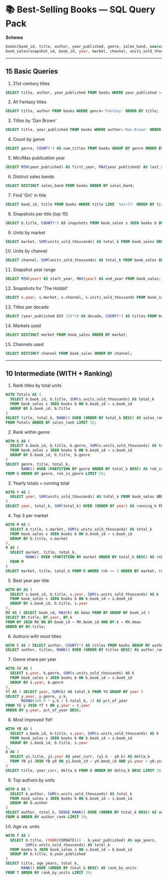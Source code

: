 # 📚 Best-Selling Books — SQL Query Pack

**Schema**

```sql
books(book_id, title, author, year_published, genre, sales_band, source)
book_sales(snapshot_id, book_id, year, market, channel, units_sold_thousands)
```

---

## 15 Basic Queries

1) 21st-century titles
```sql
SELECT title, author, year_published FROM books WHERE year_published >= 2000 ORDER BY year_published, title;
```

2) All Fantasy titles
```sql
SELECT title, author FROM books WHERE genre='Fantasy' ORDER BY title;
```

3) Titles by 'Dan Brown'
```sql
SELECT title, year_published FROM books WHERE author='Dan Brown' ORDER BY year_published;
```

4) Count by genre
```sql
SELECT genre, COUNT(*) AS num_titles FROM books GROUP BY genre ORDER BY num_titles DESC;
```

5) Min/Max publication year
```sql
SELECT MIN(year_published) AS first_year, MAX(year_published) AS last_year FROM books;
```

6) Distinct sales bands
```sql
SELECT DISTINCT sales_band FROM books ORDER BY sales_band;
```

7) Find 'Girl' in title
```sql
SELECT book_id, title FROM books WHERE title LIKE '%Girl%' ORDER BY title;
```

8) Snapshots per title (top 10)
```sql
SELECT b.title, COUNT(*) AS snapshots FROM book_sales s JOIN books b ON b.book_id=s.book_id GROUP BY b.title ORDER BY snapshots DESC LIMIT 10;
```

9) Units by market
```sql
SELECT market, SUM(units_sold_thousands) AS total_k FROM book_sales GROUP BY market ORDER BY total_k DESC;
```

10) Units by channel
```sql
SELECT channel, SUM(units_sold_thousands) AS total_k FROM book_sales GROUP BY channel ORDER BY total_k DESC;
```

11) Snapshot year range
```sql
SELECT MIN(year) AS start_year, MAX(year) AS end_year FROM book_sales;
```

12) Snapshots for 'The Hobbit'
```sql
SELECT s.year, s.market, s.channel, s.units_sold_thousands FROM book_sales s JOIN books b ON b.book_id=s.book_id WHERE b.title='The Hobbit' ORDER BY s.year, s.market;
```

13) Titles per decade
```sql
SELECT (year_published DIV 10)*10 AS decade, COUNT(*) AS titles FROM books GROUP BY decade ORDER BY decade;
```

14) Markets used
```sql
SELECT DISTINCT market FROM book_sales ORDER BY market;
```

15) Channels used
```sql
SELECT DISTINCT channel FROM book_sales ORDER BY channel;
```

---

## 10 Intermediate (WITH + Ranking)

1) Rank titles by total units
```sql
WITH Totals AS (
  SELECT b.book_id, b.title, SUM(s.units_sold_thousands) AS total_k
  FROM book_sales s JOIN books b ON b.book_id = s.book_id
  GROUP BY b.book_id, b.title
)
SELECT title, total_k, RANK() OVER (ORDER BY total_k DESC) AS sales_rank
FROM Totals ORDER BY sales_rank LIMIT 30;
```

2) Rank within genre
```sql
WITH G AS (
  SELECT b.book_id, b.title, b.genre, SUM(s.units_sold_thousands) AS total_k
  FROM book_sales s JOIN books b ON b.book_id = s.book_id
  GROUP BY b.book_id, b.title, b.genre
)
SELECT genre, title, total_k,
       RANK() OVER (PARTITION BY genre ORDER BY total_k DESC) AS rnk_in_genre
FROM G ORDER BY genre, rnk_in_genre LIMIT 50;
```

3) Yearly totals + running total
```sql
WITH Y AS (
  SELECT year, SUM(units_sold_thousands) AS total_k FROM book_sales GROUP BY year
)
SELECT year, total_k, SUM(total_k) OVER (ORDER BY year) AS running_k FROM Y ORDER BY year;
```

4) Top 3 per market
```sql
WITH M AS (
  SELECT b.title, s.market, SUM(s.units_sold_thousands) AS total_k
  FROM book_sales s JOIN books b ON b.book_id = s.book_id
  GROUP BY b.title, s.market
),
R AS (
  SELECT market, title, total_k,
         RANK() OVER (PARTITION BY market ORDER BY total_k DESC) AS rnk
  FROM M
)
SELECT market, title, total_k FROM R WHERE rnk <= 3 ORDER BY market, rnk;
```

5) Best year per title
```sql
WITH BY AS (
  SELECT s.book_id, b.title, s.year, SUM(s.units_sold_thousands) AS k
  FROM book_sales s JOIN books b ON b.book_id = s.book_id
  GROUP BY s.book_id, b.title, s.year
),
MX AS ( SELECT book_id, MAX(k) AS kmax FROM BY GROUP BY book_id )
SELECT BY.title, BY.year, BY.k
FROM BY JOIN MX ON BY.book_id = MX.book_id AND BY.k = MX.kmax
ORDER BY BY.title;
```

6) Authors with most titles
```sql
WITH C AS ( SELECT author, COUNT(*) AS titles FROM books GROUP BY author )
SELECT author, titles, RANK() OVER (ORDER BY titles DESC) AS author_rank FROM C ORDER BY author_rank;
```

7) Genre share per year
```sql
WITH YG AS (
  SELECT s.year, b.genre, SUM(s.units_sold_thousands) AS k
  FROM book_sales s JOIN books b ON b.book_id = s.book_id
  GROUP BY s.year, b.genre
),
YT AS ( SELECT year, SUM(k) AS total_k FROM YG GROUP BY year )
SELECT y.year, y.genre, y.k,
       ROUND(100.0 * y.k / t.total_k, 2) AS pct_of_year
FROM YG y JOIN YT t ON y.year = t.year
ORDER BY y.year, pct_of_year DESC;
```

8) Most improved YoY
```sql
WITH YB AS (
  SELECT s.book_id, b.title, s.year, SUM(s.units_sold_thousands) AS k
  FROM book_sales s JOIN books b ON b.book_id = s.book_id
  GROUP BY s.book_id, b.title, s.year
),
D AS (
  SELECT y1.title, y1.year AS year_curr, (y1.k - y0.k) AS delta_k
  FROM YB y1 JOIN YB y0 ON y1.book_id = y0.book_id AND y1.year = y0.year + 1
)
SELECT title, year_curr, delta_k FROM D ORDER BY delta_k DESC LIMIT 20;
```

9) Top authors by units
```sql
WITH A AS (
  SELECT b.author, SUM(s.units_sold_thousands) AS total_k
  FROM book_sales s JOIN books b ON b.book_id = s.book_id
  GROUP BY b.author
)
SELECT author, total_k, DENSE_RANK() OVER (ORDER BY total_k DESC) AS author_rank
FROM A ORDER BY author_rank LIMIT 30;
```

10) Age vs. units
```sql
WITH T AS (
  SELECT b.title, (YEAR(CURDATE()) - b.year_published) AS age_years,
         SUM(s.units_sold_thousands) AS total_k
  FROM books b JOIN book_sales s ON s.book_id = b.book_id
  GROUP BY b.title, b.year_published
)
SELECT title, age_years, total_k,
       RANK() OVER (ORDER BY total_k DESC) AS rank_by_units
FROM T ORDER BY rank_by_units LIMIT 30;
```
